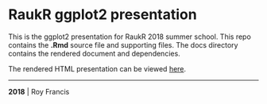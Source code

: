 # RaukR ggplot2 presentation

This is the ggplot2 presentation for RaukR 2018 summer school. This repo contains the **.Rmd** source file and supporting files. The docs directory contains the rendered document and dependencies.

The rendered HTML presentation can be viewed [here](https://royfrancis.github.io/raukr_ggplot/index.html).

---

**2018** | Roy Francis